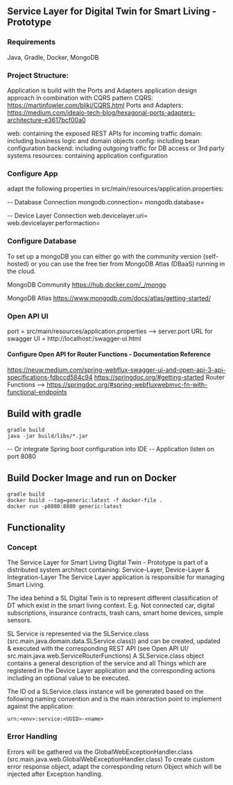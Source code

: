 ## Service Layer for Digital Twin for Smart Living - Prototype
### Requirements
Java, Gradle, Docker, MongoDB

### Project Structure: 

Application is build with the Ports and Adapters application design approach in combination with CQRS pattern
CQRS: https://martinfowler.com/bliki/CQRS.html
Ports and Adapters: https://medium.com/idealo-tech-blog/hexagonal-ports-adapters-architecture-e3617bcf00a0

web: containing the exposed REST APIs for incoming traffic 
domain: including business logic and domain objects
config: including bean configuration
backend: including outgoing traffic for DB access or 3rd party systems
resources: containing application configuration

### Configure App
adapt the following properties in src/main/resources/application.properties: 

-- Database Connection
mongodb.connection=<connection string>
mongodb.database=<database>

-- Device Layer Connection
web.devicelayer.uri=<uri>
web.devicelayer.performaction=<path>

### Configure Database
To set up a mongoDB you can either go with the community version (self-hosted) or you can use the free tier from MongoDB Atlas (DBaaS) running in the cloud.

MongoDB Community
https://hub.docker.com/_/mongo

MongoDB Atlas
https://www.mongodb.com/docs/atlas/getting-started/ 

### Open API UI
port = src/main/resources/application.properties --> server.port
URL for swagger UI = http://localhost:<port>/swagger-ui.html

#### Configure Open API for Router Functions - Documentation Reference
https://neuw.medium.com/spring-webflux-swagger-ui-and-open-api-3-api-specifications-fdbccd584c94
https://springdoc.org/#getting-started
Router Functions --> https://springdoc.org/#spring-webfluxwebmvc-fn-with-functional-endpoints

## Build with gradle
```
gradle build
java -jar build/libs/*.jar
```
-- Or integrate Spring boot configuration into IDE
-- Application listen on port 8080

## Build Docker Image and run on Docker

```
gradle build
docker build --tag=generic:latest -f docker-file .
docker run -p8080:8080 generic:latest
```

## Functionality

### Concept 
The Service Layer for Smart Living Digital Twin - Prototype is part of a distributed system architect containing: Service-Layer, Device-Layer & Integration-Layer
The Service Layer application is responsible for managing Smart Living.

The idea behind a SL Digital Twin is to represent different classification of DT which exist in the smart living context. E.g. Not connected car, digital subscriptions, insurance contracts, trash cans, smart home devices, simple sensors.

SL Service is represented via the SLService.class (src.main.java.domain.data.SLService.class)) and can be created, updated & executed with the corresponding REST API (see Open API UI/ src.main.java.web.ServiceRouterFunctions)
A SLService.class object contains a general description of the service and all Things which are registered in the Device Layer application and the corresponding actions including an optional value to be executed. 

The ID od a SLService.class instance will be generated based on the following naming convention and is the main interaction point to implement against the application:
```
urn:<env>:service:<UUID>-<name>
```

### Error Handling
Errors will be gathered via the GlobalWebExceptionHandler.class (src.main.java.web.GlobalWebExceptionHandler.class)
To create custom error response object, adapt the corresponding return Object which will be injected after Exception handling.

